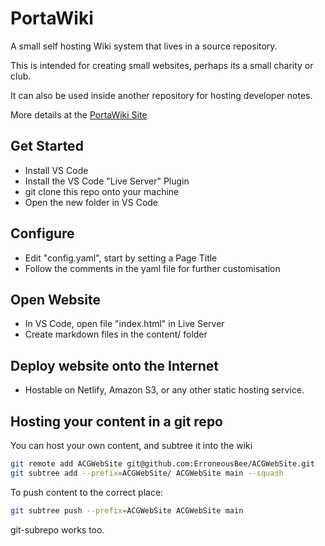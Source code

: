 # PortaWiki
A small self hosting Wiki system that lives in a source repository.

This is intended for creating small websites, perhaps its a small charity or club. 

It can also be used inside another repository for hosting developer notes.

More details at the [PortaWiki Site](https://portawiki.netlify.app)

## Get Started 

* Install VS Code
* Install the VS Code "Live Server" Plugin
* git clone this repo onto your machine
* Open the new folder in VS Code

## Configure

* Edit "config.yaml", start by setting a Page Title
* Follow the comments in the yaml file for further customisation

## Open Website

* In VS Code, open file "index.html" in Live Server
* Create markdown files in the content/ folder

## Deploy website onto the Internet

* Hostable on Netlify, Amazon S3, or any other static hosting service.

## Hosting your content in a git repo

You can host your own content, and subtree it into the wiki

```bash
git remote add ACGWebSite git@github.com:ErroneousBee/ACGWebSite.git
git subtree add --prefix=ACGWebSite/ ACGWebSite main --squash
```

To push content to the correct place: 

```bash
git subtree push --prefix=ACGWebSite ACGWebSite main
```

git-subrepo works too.